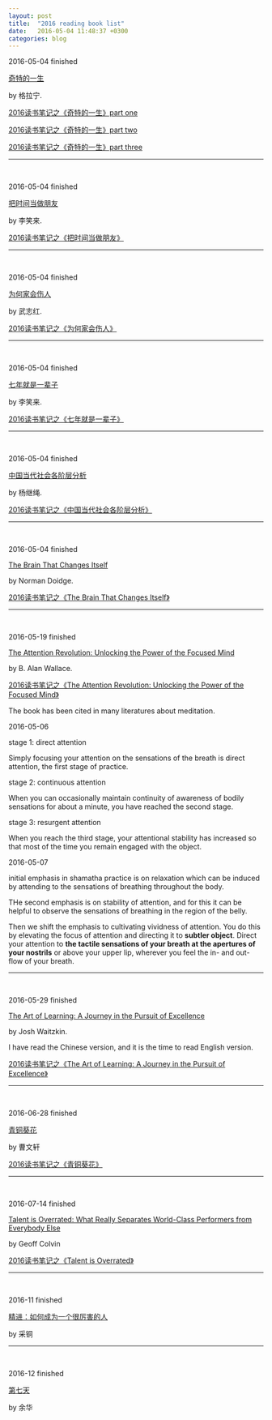 ```yaml
---
layout: post
title:  "2016 reading book list"
date:   2016-05-04 11:48:37 +0300
categories: blog
---
```


2016-05-04 finished

[奇特的一生](https://book.douban.com/subject/1115353/)

by 格拉宁.

[2016读书笔记之《奇特的一生》part one](../../../2016/01/01/reading.html)

[2016读书笔记之《奇特的一生》part two](../../../2016/01/02/reading.html)

[2016读书笔记之《奇特的一生》part three](../../../2016/01/13/reading.html)

***
<br>

2016-05-04 finished

[把时间当做朋友](http://zhibimo.com/books/xiaolai/ba-shi-jian-dang-zuo-peng-you)

by 李笑来.

[2016读书笔记之《把时间当做朋友》](../../../2016/01/26/reading.html)

***
<br>

2016-05-04 finished

[为何家会伤人](https://book.douban.com/subject/2080764/)

by 武志红.

[2016读书笔记之《为何家会伤人》](../../../2016/02/07/reading.html)

***
<br>

2016-05-04 finished

[七年就是一辈子](http://zhibimo.com/books/xiaolai/reborn-every-7-years)

by 李笑来.

[2016读书笔记之《七年就是一辈子》](../../../2016/02/16/reading.html)

***
<br>


2016-05-04 finished

[中国当代社会各阶层分析](https://book.douban.com/subject/1945845/)

by 杨继绳.

[2016读书笔记之《中国当代社会各阶层分析》](../../../2016/02/29/reading.html)

***
<br>

2016-05-04 finished

[The Brain That Changes Itself](https://www.goodreads.com/book/show/570172.The_Brain_That_Changes_Itsel)

by Norman Doidge.

[2016读书笔记之《The Brain That Changes Itself》](../../../2016/04/24/reading.html)

***
<br>

2016-05-19 finished

[The Attention Revolution: Unlocking the Power of the Focused Mind](https://www.goodreads.com/book/show/64084.The_Attention_Revolution)

by B. Alan Wallace.

[2016读书笔记之《The Attention Revolution: Unlocking the Power of the Focused Mind》](../../../2016/05/19/reading.html)

The book has been cited in many literatures about meditation.

2016-05-06

stage 1: direct attention

Simply focusing your attention on the sensations of the breath is direct attention, the first stage of practice.

stage 2: continuous attention

When you can occasionally maintain continuity of awareness of bodily sensations for about a minute, you have reached the second stage.

stage 3: resurgent attention

When you reach the third stage, your attentional stability has increased so that most of the time you remain engaged with the object.

2016-05-07

initial emphasis in shamatha practice is on relaxation which can be induced by attending to the sensations of breathing throughout the body.

THe second emphasis is on stability of attention, and for this it can be helpful to observe the sensations of breathing in the region of the belly.

Then we shift the emphasis to cultivating vividness of attention. You do this by elevating the focus of attention and directing it to **subtler object**. Direct your attention to **the tactile sensations of your breath at the apertures of your nostrils** or above your upper lip, wherever you feel the in- and out-flow of your breath.

***
<br>

2016-05-29 finished

[The Art of Learning: A Journey in the Pursuit of Excellence](https://www.goodreads.com/book/show/857333.The_Art_of_Learning)

by Josh Waitzkin.

I have read the Chinese version, and it is the time to read English version.

[2016读书笔记之《The Art of Learning: A Journey in the Pursuit of Excellence》](../../../2016/05/29/reading.html)

***
<br>


2016-06-28 finished

[青铜葵花](https://book.douban.com/subject/1318622/)

by 曹文轩

[2016读书笔记之《青铜葵花》](../../../2016/06/29/reading.html)

***
<br>

2016-07-14 finished

[Talent is Overrated: What Really Separates World-Class Performers from Everybody Else](https://www.goodreads.com/book/show/4485966-talent-is-overrated)

by Geoff Colvin

[2016读书笔记之《Talent is Overrated》](../../../2016/07/14/reading.html)

***
<br>

2016-11 finished

[精进：如何成为一个很厉害的人](https://book.douban.com/subject/26761696/)

by 采铜

***
<br>

2016-12 finished

[第七天](https://book.douban.com/subject/24540864/)

by 余华

<!--end-->
